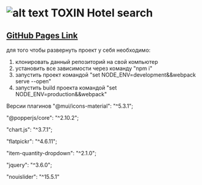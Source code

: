 # ![alt text](https://i.ibb.co/xFbGym9/123.jpg 'Logo TOXIN') TOXIN Hotel search

## [**GitHub Pages Link**](https://ukarpenkov.github.io/hotel-search/dist/index.html)

для того чтобы развернуть проект у себя необходимо:

1. клонировать данный репозиторий на свой компьютер
2. установить все зависимости через команду "npm i"
3. запустить проект командой "set NODE_ENV=development&&webpack serve --open"
4. запустить build проекта командой "set NODE_ENV=production&&webpack"

Версии плагинов
"@mui/icons-material": "^5.3.1";

"@popperjs/core": "^2.10.2";

"chart.js": "^3.7.1";

"flatpickr": "^4.6.11";

"item-quantity-dropdown": "^2.1.0";

"jquery": "^3.6.0";

"nouislider": "^15.5.1"
